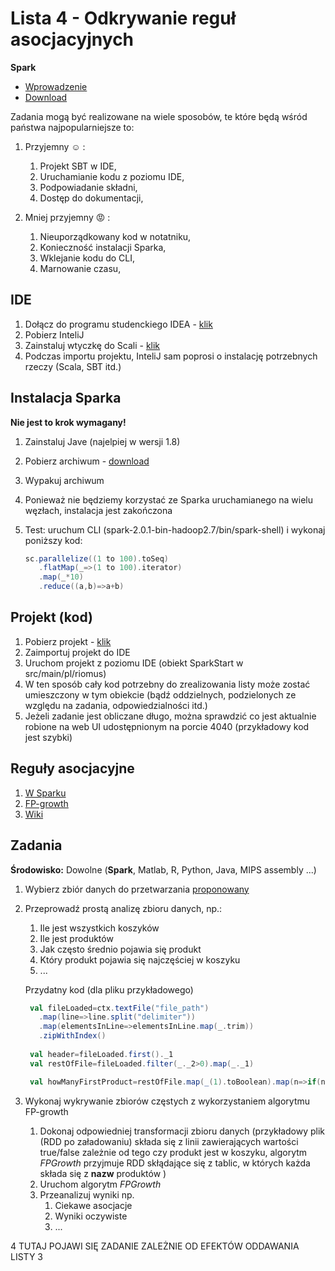 Lista 4 - Odkrywanie reguł asocjacyjnych
==========

**Spark**
 - [Wprowadzenie](http://spark.apache.org/docs/latest/)
 - [Download](http://spark.apache.org/downloads.html)


Zadania mogą być realizowane na wiele sposobów, te które będą wśród państwa najpopularniejsze to:

1. Przyjemny :relaxed: :

   1. Projekt SBT w IDE,
   2. Uruchamianie kodu z poziomu IDE,
   3. Podpowiadanie składni, 
   4. Dostęp do dokumentacji,

2. Mniej przyjemny :rage: :

   1. Nieuporządkowany kod w notatniku,
   2. Konieczność instalacji Sparka,
   4. Wklejanie kodu do CLI,
   5. Marnowanie czasu,

IDE
-----
1. Dołącz do programu studenckiego IDEA - [klik](https://www.jetbrains.com/student/)
2. Pobierz InteliJ
3. Zainstaluj wtyczkę do Scali - [klik](https://www.jetbrains.com/help/idea/2016.2/creating-and-running-your-scala-application.html)
4. Podczas importu projektu, InteliJ sam poprosi o instalację potrzebnych rzeczy (Scala, SBT itd.)

Instalacja Sparka
-------------------

**Nie jest to krok wymagany!**

1. Zainstaluj Jave (najelpiej w wersji 1.8)
2. Pobierz archiwum - [download](http://spark.apache.org/downloads.html)
3. Wypakuj archiwum
4. Ponieważ nie będziemy korzystać ze Sparka uruchamianego na wielu węzłach, instalacja jest zakończona
5. Test: uruchum CLI (spark-2.0.1-bin-hadoop2.7/bin/spark-shell) i wykonaj poniższy kod:

   ```scala
   sc.parallelize((1 to 100).toSeq)
      .flatMap(_=>(1 to 100).iterator)
      .map(_*10)
      .reduce((a,b)=>a+b)
   ```

Projekt (kod)
--------------

1. Pobierz projekt - [klik](https://github.com/riomus/spark-start)
2. Zaimportuj projekt do IDE
3. Uruchom projekt z poziomu IDE (obiekt SparkStart w src/main/pl/riomus)
4. W ten sposób cały kod potrzebny do zrealizowania listy może zostać umieszczony w tym obiekcie (bądź oddzielnych, podzielonych ze względu na zadania, odpowiedzialności itd.)
5. Jeżeli zadanie jest obliczane długo, można sprawdzić co jest aktualnie robione na web UI udostępnionym na porcie 4040 (przykładowy kod jest szybki)


Reguły asocjacyjne
-------------------

1. [W Sparku](http://spark.apache.org/docs/latest/mllib-frequent-pattern-mining.html)
2. [FP-growth](http://www.dei.unipd.it/~capri/DATAMINING/PAPERS/HanPY00.pdf.gz)
3. [Wiki](https://en.wikipedia.org/wiki/Association_rule_learning)


Zadania
----------

**Środowisko:** Dowolne (**Spark**, Matlab, R, Python, Java, MIPS assembly ...)

1. Wybierz zbiór danych do przetwarzania
   [proponowany](https://sites.google.com/a/nu.edu.pk/tariq-mahmood/teaching-1/fall-12---dm/marketbasket.csv?attredirects=0&d=1)

2. Przeprowadź prostą analizę zbioru danych, np.:
   
   1. Ile jest wszystkich koszyków
   2. Ile jest produktów
   3. Jak często średnio pojawia się produkt
   4. Który produkt pojawia się najczęściej w koszyku
   5. ...

   Przydatny kod (dla pliku przykładowego)

   ```scala
    val fileLoaded=ctx.textFile("file_path")
      .map(line=>line.split("delimiter"))
      .map(elementsInLine=>elementsInLine.map(_.trim))
      .zipWithIndex()
    
    val header=fileLoaded.first()._1
    val restOfFile=fileLoaded.filter(_._2>0).map(_._1)

    val howManyFirstProduct=restOfFile.map(_(1).toBoolean).map(n=>if(n) 1 else 0).sum()
   ```

3. Wykonaj wykrywanie zbiorów częstych z wykorzystaniem algorytmu FP-growth

   1. Dokonaj odpowiedniej transformacji zbioru danych (przykładowy plik (RDD po załadowaniu) składa się z linii zawierających wartości true/false zależnie od tego czy produkt jest w koszyku, algorytm *FPGrowth* przyjmuje RDD skłądające się z tablic, w których każda składa się z **nazw** produktów )
   2. Uruchom algorytm *FPGrowth*
   3. Przeanalizuj wyniki np.
      1. Ciekawe asocjacje
      2. Wyniki oczywiste
      3. ...

4  TUTAJ POJAWI SIĘ ZADANIE ZALEŻNIE OD EFEKTÓW ODDAWANIA LISTY 3

